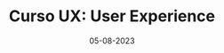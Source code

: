 ---
date: 05-08-2023
title: 'Curso UX: User Experience'
url: 'https://cursos.alura.com.br/user/viniciusgabriel/course/next-js-tour-next-js/certificate'
resume: 'UX: Entenda a experiência de usuário'
tags:
    -   UX
    -   Front-End
    -   Alura
---